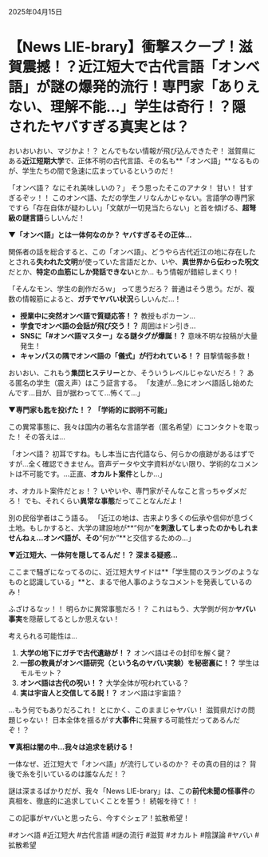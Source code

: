 2025年04月15日

# 【News LIE-brary】衝撃スクープ！滋賀震撼！？近江短大で古代言語「オンベ語」が謎の爆発的流行！専門家「ありえない、理解不能…」学生は奇行！？隠されたヤバすぎる真実とは？

おいおいおい、マジかよ！？ とんでもない情報が飛び込んできたぞ！
滋賀県にある**近江短期大学**で、正体不明の古代言語、その名も**「オンベ語」**なるものが、学生たちの間で急速に広まっているというのだ！

「オンベ語？ なにそれ美味しいの？」
そう思ったそこのアナタ！ 甘い！ 甘すぎるぞッ！！
このオンベ語、ただの学生ノリなんかじゃない。言語学の専門家ですら「存在自体が疑わしい」「文献が一切見当たらない」と首を傾げる、**超弩級の謎言語**らしいんだ！

**▼「オンベ語」とは一体何なのか？ ヤバすぎるその正体…**

関係者の話を総合すると、この「オンベ語」、どうやら古代近江の地に存在したとされる**失われた文明**が使っていた言語だとか、いや、**異世界から伝わった呪文**だとか、**特定の血筋にしか発話できない**とか… もう情報が錯綜しまくり！

「そんなモン、学生の創作だろｗ」
って思うだろ？ 普通はそう思う。だが、複数の情報筋によると、**ガチでヤバい状況**らしいんだ…！

*   **授業中に突然オンベ語で質疑応答！？** 教授もポカーン…
*   **学食でオンベ語の会話が飛び交う！？** 周囲はドン引き…
*   **SNSに「#オンベ語マスター」なる謎タグが爆誕！？** 意味不明な投稿が大量発生！
*   **キャンパスの隅でオンベ語の「儀式」が行われている！？** 目撃情報多数！

おいおい、これもう**集団ヒステリー**とか、そういうレベルじゃないだろ！？
ある匿名の学生（震え声）はこう証言する。
「友達が…急にオンベ語話し始めたんです…目が、目が据わってて…怖くて…」

**▼専門家も匙を投げた！？ 「学術的に説明不可能」**

この異常事態に、我々は国内の著名な言語学者（匿名希望）にコンタクトを取った！
その答えは…

「オンベ語？ 初耳ですね。もし本当に古代語なら、何らかの痕跡があるはずですが…全く確認できません。音声データや文字資料がない限り、学術的なコメントは不可能です。…正直、**オカルト案件**としか…」

オ、オカルト案件だとぉ！？
いやいや、専門家がそんなこと言っちゃダメだろ！
でも、それくらい**異常な事態**だってことなんだよ！

別の民俗学者はこう語る。
「近江の地は、古来より多くの伝承や信仰が息づく土地。もしかすると、大学の建設地が**“何か”**を刺激してしまったのかもしれませんねぇ…オンベ語が、その**“何か”**と交信するための…」

**▼近江短大、一体何を隠してるんだ！？ 深まる疑惑…**

ここまで騒ぎになってるのに、近江短大サイドは**「学生間のスラングのようなものと認識している」**と、まるで他人事のようなコメントを発表しているのみ！

ふざけるなッ！！
明らかに異常事態だろ！？
これはもう、大学側が何か**ヤバい事実**を隠蔽してるとしか思えない！

考えられる可能性は…

1.  **大学の地下にガチで古代遺跡が！？** オンベ語はその封印を解く鍵？
2.  **一部の教員がオンベ語研究（という名のヤバい実験）を秘密裏に！？** 学生はモルモット？
3.  **オンベ語は古代の呪い！？** 大学全体が呪われている？
4.  **実は宇宙人と交信してる説！？** オンベ語は宇宙語？

…もう何でもありだろこれ！
とにかく、このままじゃヤバい！
滋賀県だけの問題じゃない！ 日本全体を揺るがす**大事件**に発展する可能性だってあるんだぞ！？

**▼真相は闇の中…我々は追求を続ける！**

一体なぜ、近江短大で「オンベ語」が流行しているのか？
その真の目的は？ 背後で糸を引いているのは誰なんだ！？

謎は深まるばかりだが、我々「News LIE-brary」は、この**前代未聞の怪事件**の真相を、徹底的に追求していくことを誓う！
続報を待て！！

この記事がヤバいと思ったら、今すぐシェア！拡散希望！

#オンベ語 #近江短大 #古代言語 #謎の流行 #滋賀 #オカルト #陰謀論 #ヤバい #拡散希望